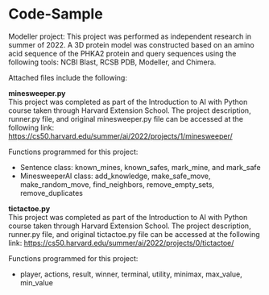 # Code-Sample

Modeller project:
This project was performed as independent research in summer of 2022. A 3D protein model was constructed based on an amino acid sequence of the PHKA2 protein and query sequences using the following tools: NCBI Blast, RCSB PDB, Modeller, and Chimera.

Attached files include the following:

**minesweeper.py** <br>
This project was completed as part of the Introduction to AI with Python course taken through Harvard Extension School. The project description, runner.py file, and original minesweeper.py file can be accessed at the following link: https://cs50.harvard.edu/summer/ai/2022/projects/1/minesweeper/
 
Functions programmed for this project: 
- Sentence class: known_mines, known_safes, mark_mine, and mark_safe
- MinesweeperAI class: add_knowledge, make_safe_move, make_random_move, find_neighbors, remove_empty_sets, remove_duplicates

**tictactoe.py** <br>
This project was completed as part of the Introduction to AI with Python course taken through Harvard Extension School. The project description, runner.py file, and original tictactoe.py file can be accessed at the following link: https://cs50.harvard.edu/summer/ai/2022/projects/0/tictactoe/
 
Functions programmed for this project:
- player, actions, result, winner, terminal, utility, minimax, max_value, min_value
